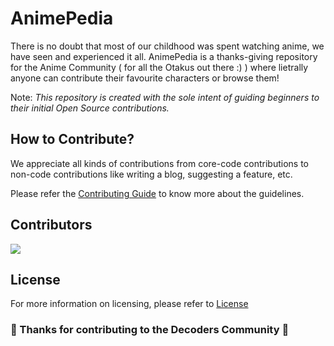 # AnimePedia

There is no doubt that most of our childhood was spent watching anime, we have seen and experienced it all. AnimePedia is a thanks-giving repository for the Anime Community ( for all the Otakus out there :) ) where lietrally anyone can contribute their favourite characters or browse them!

Note: <i>This repository is created with the sole intent of guiding beginners to their initial Open Source contributions.</i>

## How to Contribute?

We appreciate all kinds of contributions from core-code contributions to non-code contributions like writing a blog, suggesting a feature, etc.

Please refer the [Contributing Guide](CONTRIBUTING.md) to know more about the guidelines.

## Contributors

<a href="https://github.com/DecodersCommunity/animepedia/graphs/contributors">
  <img src="https://contrib.rocks/image?repo=DecodersCommunity/animepedia" />
</a>

## License

For more information on licensing, please refer to [License](LICENSE)

### 🎉 Thanks for contributing to the Decoders Community 🎉
